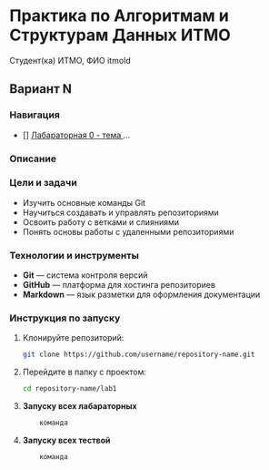 # Практика по Алгоритмам и Cтруктурам Данных ИТМО 

Студент(ка) ИТМО,  ФИО  itmoId  
## Вариант N

### Навигация

- [] [Лабараторная 0 - тема ](lab.md)
...

### Описание 

### Цели и задачи

- Изучить основные команды Git
- Научиться создавать и управлять репозиториями
- Освоить работу с ветками и слияниями
- Понять основы работы с удаленными репозиториями

### Технологии и инструменты

- **Git** — система контроля версий
- **GitHub** — платформа для хостинга репозиториев
- **Markdown** — язык разметки для оформления документации

### Инструкция по запуску

1. Клонируйте репозиторий:
   ```bash
   git clone https://github.com/username/repository-name.git
   ```
2. Перейдите в папку с проектом:
   ```bash
   cd repository-name/lab1
   ```
3. **Запуску всех лабараторных**
    ```bash
        команда

4. **Запуску всех тествой**
    ```bash
        команда


